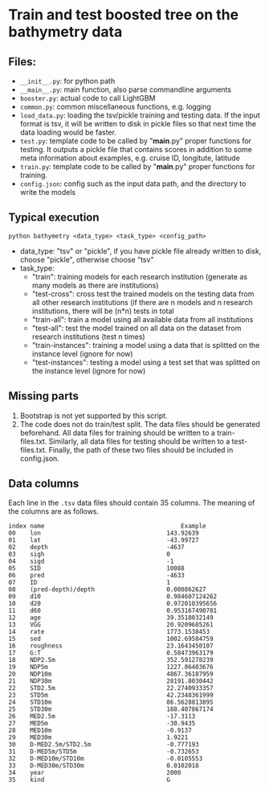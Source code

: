 # Train and test boosted tree on the bathymetry data

## Files:

* `__init__.py`: for python path
* `__main__.py`: main function, also parse commandline arguments
* `booster.py`: actual code to call LightGBM
* `common.py`:	common miscellaneous functions, e.g. logging
* `load_data.py`: loading the tsv/pickle training and testing data.
If the input format is tsv, it will be written to disk in pickle files so that next time the data loading would be faster.
* `test.py`: template code to be called by "__main__.py" proper functions for testing. It outputs a pickle file that
contains scores in addition to some meta information about examples, e.g. cruise ID, longitute, latitude
* `train.py`: template code to be called by "__main__.py" proper functions for training.
* `config.json`: config such as the input data path, and the directory to write the models

## Typical execution

```
python bathymetry <data_type> <task_type> <config_path>
```

* data_type: "tsv" or "pickle", if you have pickle file already written to disk, choose "pickle", otherwise choose "tsv"
* task_type:
   * "train": training models for each research institution (generate as many models as there are institutions)
   * "test-cross": cross test the trained models on the testing data from all other research institutions (if there are n models and n research institutions, there will be (n*n) tests in total
   * "train-all": train a model using all available data from all institutions
   * "test-all": test the model trained on all data on the dataset from research institutions (test n times)
   * "train-instances": training a model using a data that is splitted on the instance level (ignore for now)
   * "test-instances": testing a model using a test set that was splitted on the instance level (ignore for now)


## Missing parts

1. Bootstrap is not yet supported by this script.
2. The code does not do train/test split. The data files should be generated beforehand. All data files for training should be written to a train-files.txt. Similarly, all data files for testing should be written to a test-files.txt. Finally, the path of these two files should be included in config.json.

## Data columns

Each line in the `.tsv` data files should contain 35 columns. The meaning of the columns are as follows.

```
index name                                      Example
00    lon                                	143.92639
01    lat                                	-43.99727
02    depth                              	-4637
03    sigh                               	0
04    sigd                               	-1
05    SID                                	10088
06    pred                               	-4633
07    ID                                 	1
08    (pred-depth)/depth                 	0.000862627
09    d10                                	0.984607124262
10    d20                                	0.972010395656
11    d60                                	0.953167490781
12    age                                	39.3518032149
13    VGG                                	20.9209685261
14    rate                               	1773.1538453
15    sed                                	1002.69584759
16    roughness                          	23.1643450107
17    G:T                                	0.58473963179
18    NDP2.5m                            	352.591278239
19    NDP5m                              	1227.86403676
20    NDP10m                             	4867.36187959
21    NDP30m                             	28191.8030442
22    STD2.5m                            	22.2740933357
23    STD5m                              	42.2348361999
24    STD10m                             	86.5628813895
25    STD30m                             	188.407867174
26    MED2.5m                            	-17.3113
27    MED5m                              	-30.9435
28    MED10m                             	-0.9137
29    MED30m                             	1.9221
30    D-MED2.5m/STD2.5m                  	-0.777193
31    D-MED5m/STD5m                      	-0.732653
32    D-MED10m/STD10m                    	-0.0105553
33    D-MED30m/STD30m                    	0.0102018
34    year                               	2000
35    kind                               	G
```
